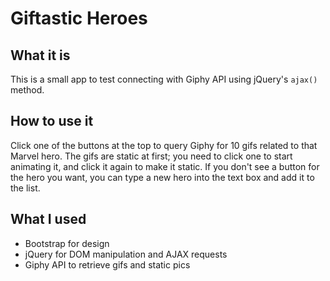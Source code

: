 # Giftastic Heroes

## What it is
This is a small app to test connecting with Giphy API using jQuery's `ajax()` method.

## How to use it
Click one of the buttons at the top to query Giphy for 10 gifs related to that Marvel hero. The gifs are static at first; you need to click one to start animating it, and click it again to make it static. If you don't see a button for the hero you want, you can type a new hero into the text box and add it to the list.

## What I used
* Bootstrap for design
* jQuery for DOM manipulation and AJAX requests
* Giphy API to retrieve gifs and static pics
